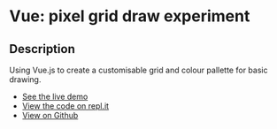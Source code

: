 # Vue: pixel grid draw experiment

## Description
Using Vue.js to create a customisable grid and colour pallette for basic drawing.

+ [See the live demo](https://vue-pixel-grid-draw-experiment--rjlevy.repl.co/?target=_blank)
+ [View the code on repl.it](https://repl.it/@rjlevy/Vue-pixel-grid-draw-experiment)
+ [View on Github](https://github.com/rolandjlevy/vue-pixel-grid-draw-experiment)
